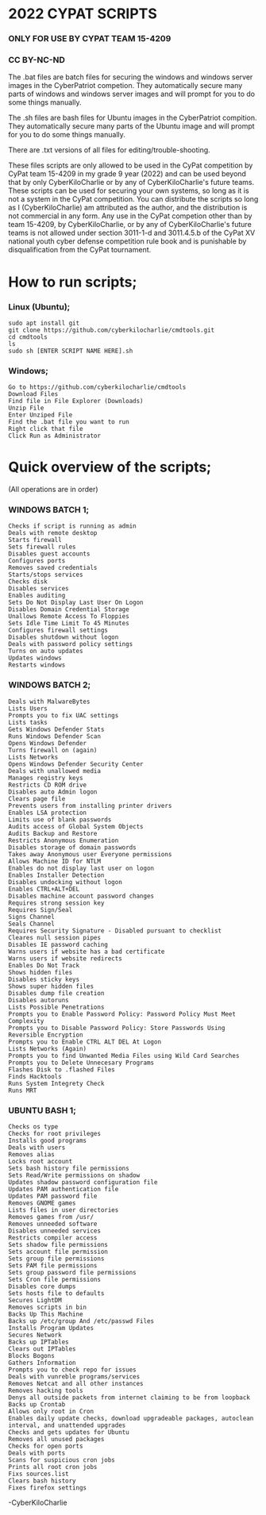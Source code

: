 # 2022 CYPAT SCRIPTS
### ONLY FOR USE BY CYPAT TEAM 15-4209
### CC BY-NC-ND
The .bat files are batch files for securing the windows and windows server images in the CyberPatriot
competion. They automatically secure many parts of windows and windows server images and will prompt for you to do 
some things manually. 

The .sh files are bash files for Ubuntu images in the CyberPatriot compition. They automatically secure many parts
of the Ubuntu image and will prompt for you to do some things manually. 

There are .txt versions of all files for editing/trouble-shooting.

These files scripts are only allowed to be used in the CyPat competition by CyPat team 15-4209 in my grade 9 year (2022) and can be used beyond that by only
CyberKiloCharlie or by any of CyberKiloCharlie's future teams. These scripts can be used for securing your own systems, so long as it is not a system in the CyPat
competition. You can distribute the scripts so 
long as I (CyberKiloCharlie) am attributed as the author, and the distribution is not commercial in any form. Any use in the CyPat competion other than by team 
15-4209, by CyberKiloCharlie, or by any of CyberKiloCharlie's future teams is not allowed under section 3011-1-d and 3011.4.5.b of the CyPat XV national youth cyber
defense competition rule book and is punishable by disqualification from the CyPat tournament. 

# How to run scripts;
### Linux (Ubuntu);
```
sudo apt install git
git clone https://github.com/cyberkilocharlie/cmdtools.git
cd cmdtools
ls
sudo sh [ENTER SCRIPT NAME HERE].sh
```
### Windows;
```
Go to https://github.com/cyberkilocharlie/cmdtools
Download Files
Find file in File Explorer (Downloads)
Unzip File
Enter Unziped File
Find the .bat file you want to run 
Right click that file
Click Run as Administrator
```
# Quick overview of the scripts;
(All operations are in order)
### WINDOWS BATCH 1;
```
Checks if script is running as admin
Deals with remote desktop
Starts firewall 
Sets firewall rules
Disables guest accounts
Configures ports
Removes saved credentials
Starts/stops services
Checks disk
Disables services
Enables auditing
Sets Do Not Display Last User On Logon
Disables Domain Credential Storage
Unallows Remote Access To Floppies
Sets Idle Time Limit To 45 Minutes
Configures firewall settings
Disables shutdown without logon
Deals with password policy settings
Turns on auto updates
Updates windows
Restarts windows
```
### WINDOWS BATCH 2;
```
Deals with MalwareBytes
Lists Users
Prompts you to fix UAC settings
Lists tasks
Gets Windows Defender Stats
Runs Windows Defender Scan
Opens Windows Defender
Turns firewall on (again)
Lists Networks
Opens Windows Defender Security Center
Deals with unallowed media
Manages registry keys
Restricts CD ROM drive
Disables auto Admin logon
Clears page file
Prevents users from installing printer drivers
Enables LSA protection
Limits use of blank passwords
Audits access of Global System Objects
Audits Backup and Restore
Restricts Anonymous Enumeration
Disables storage of domain passwords
Takes away Anonymous user Everyone permissions
Allows Machine ID for NTLM
Enables do not display last user on logon
Enables Installer Detection
Disables undocking without logon
Enables CTRL+ALT+DEL
Disables machine account password changes
Requires strong session key
Requires Sign/Seal
Signs Channel
Seals Channel
Requires Security Signature - Disabled pursuant to checklist
Cleares null session pipes
Disables IE password caching
Warns users if website has a bad certificate
Warns users if website redirects
Enables Do Not Track
Shows hidden files
Disables sticky keys
Shows super hidden files
Disables dump file creation
Disables autoruns
Lists Possible Penetrations
Prompts you to Enable Password Policy: Password Policy Must Meet Complexity
Prompts you to Disable Password Policy: Store Passwords Using Reversible Encryption
Prompts you to Enable CTRL ALT DEL At Logon
Lists Networks (Again)
Prompts you to find Unwanted Media Files using Wild Card Searches
Prompts you to Delete Unnecesary Programs
Flashes Disk to .flashed Files
Finds Hacktools
Runs System Integrety Check
Runs MRT
```
### UBUNTU BASH 1;
```
Checks os type
Checks for root privileges
Installs good programs
Deals with users
Removes alias
Locks root account
Sets bash history file permissions
Sets Read/Write permissions on shadow
Updates shadow password configuration file
Updates PAM authentication file
Updates PAM password file
Removes GNOME games
Lists files in user directories
Removes games from /usr/
Removes unneeded software
Disables unneeded services
Restricts compiler access
Sets shadow file permissions
Sets account file permission
Sets group file permissions
Sets PAM file permissions
Sets group password file permissions
Sets Cron file permissions
Disables core dumps
Sets hosts file to defaults
Secures LightDM
Removes scripts in bin
Backs Up This Machine
Backs up /etc/group And /etc/passwd Files 
Installs Program Updates
Secures Network
Backs up IPTables
Clears out IPTables
Blocks Bogons
Gathers Information
Prompts you to check repo for issues
Deals with vunreble programs/services
Removes Netcat and all other instances
Removes hacking tools
Denys all outside packets from internet claiming to be from loopback
Backs up Crontab
Allows only root in Cron
Enables daily update checks, download upgradeable packages, autoclean interval, and unattended upgrades
Checks and gets updates for Ubuntu
Removes all unused packages
Checks for open ports
Deals with ports
Scans for suspicious cron jobs
Prints all root cron jobs
Fixs sources.list
Clears bash history
Fixes firefox settings
```
-CyberKiloCharlie
